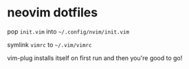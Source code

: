 # neovim dotfiles

pop `init.vim` into `~/.config/nvim/init.vim`

symlink `vimrc` to `~/.vim/vimrc`

vim-plug installs itself on first run and then you're good to go!
